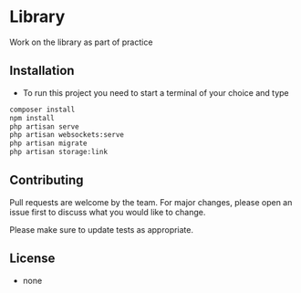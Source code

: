 # Library

Work on the library as part of practice

## Installation

- To run this project you need to start a terminal of your choice and type 

```bash
composer install
npm install
php artisan serve
php artisan websockets:serve
php artisan migrate
php artisan storage:link

```


## Contributing
Pull requests are welcome by the team. For major changes, please open an issue first to discuss what you would like to change.

Please make sure to update tests as appropriate.

## License

- none
